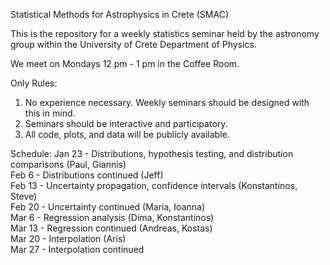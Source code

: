 Statistical Methods for Astrophysics in Crete (SMAC)

This is the repository for a weekly statistics seminar held by the astronomy group within the University of Crete Department of Physics. 

We meet on Mondays 12 pm - 1 pm in the Coffee Room.

Only Rules:  
1. No experience necessary. Weekly seminars should be designed with this in mind.  
2. Seminars should be interactive and participatory.  
3. All code, plots, and data will be publicly available.  


Schedule:
Jan 23 - Distributions, hypothesis testing, and distribution comparisons (Paul, Giannis)  
Feb 6 - Distributions continued (Jeff)  
Feb 13 - Uncertainty propagation, confidence intervals (Konstantinos, Steve)  
Feb 20 - Uncertainty continued (Maria, Ioanna)  
Mar 6 - Regression analysis (Dima, Konstantinos)  
Mar 13 - Regression continued (Andreas, Kostas)  
Mar 20 - Interpolation (Aris)  
Mar 27 - Interpolation continued  

